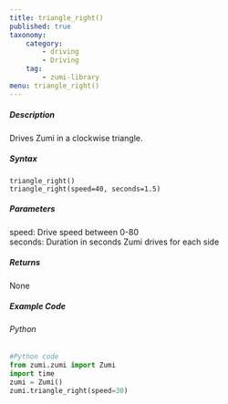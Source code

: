 ```yaml
---
title: triangle_right()
published: true
taxonomy:
    category:
        - driving
        - Driving
    tag:
        - zumi-library
menu: triangle_right()
---
```


##### Description
Drives Zumi in a clockwise triangle.

##### Syntax
```triangle_right()```<br />
```triangle_right(speed=40, seconds=1.5)```<br />

##### Parameters
speed: Drive speed between 0-80<br />
seconds: Duration in seconds Zumi drives for each side<br />

##### Returns
None

##### Example Code
###### Python
```python
#Python code
from zumi.zumi import Zumi
import time
zumi = Zumi()
zumi.triangle_right(speed=30)
```